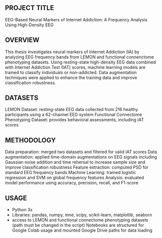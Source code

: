 
## PROJECT TITLE

EEG-Based Neural Markers of Internet Addiction: A Frequency Analysis Using High-Density EEG

## OVERVIEW

This thesis investigates neural markers of Internet Addiction (IA) by analyzing EEG frequency bands from LEMON and functional connenctome phenotyping datasets. Using resting-state high-density EEG data combined with Internet Addiction Test (IAT) scores, machine learning models are trained to classify individuals or non-addicted. Data augmentation techniques were applied to enhance the training data and improve classification robustness.

## DATASETS

LEMON Dataset: resting-state EEG data collected from 216 healthy participants using a 62-channel EEG system
Functional Connectome Phenotyping Dataset: provides behavioral assessments, including IAT scores

## METHODOLOGY

Data preparation: merged two datasets and filtered for valid IAT scores
Data augmentation: applied time-domain augmentations on EEG signals including Gaussian noise addition and time rehersal to increase sample size and improve classification robustness
Feature extraction: computed PSD for standard EEG frequency bands 
Machine Learning: trained logistic regression and SVM on global frequency features
Analysis: evaluated model performance using accuracy, precision, recall, and F1-score

## USAGE
- Python 3x
- Libraries: pandas, numpy, mne, scipy, scikit-learn, matplotlib, seaborn
- access to LEMON and functional connectome phenotyping datasets (path must be changed in the script)
Notebooks are structured for Google Colab usage and mounted Google Drive paths for data loading
